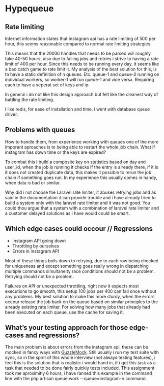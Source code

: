 # Hypequeue

## Rate limiting
Internet information states that instagram api has a rate limiting of 500 per hour, this seems reasonable compared to normal rate limiting strategies.

This means that the 20000 handles that needs to be parsed will roughly take 40-50 hours, also due to failing jobs and retries i strive to having a rate limit of 400 per hour. Since this needs to be running every day, it seems like a bad catch game to rate limit it. My analysis of the best solution for this, is to have a static definition of n queues. Etc. queue-1 and queue-2 running on individual workers, so worker-1 will run queue-1 and vice versa. Requiring each to have a seperat set of keys and ip.

In general i do not like this design approach but felt like the cleanest way of battling the rate limiting.

I like redis, for ease of installation and time, i went with database queue driver.

## Problems with queues
How to handle them, from experience working with queues one of the more imporant aproaches is to being able to restart the whole job chain. What if instagram has down time or the keys are expired? 

To combat this i build a composite key on statistics based on day and user_id, when the job is running it checks if the entry is already there, if it is it does not created duplicate data, this makes it possible to rerun the job chain if something goes run. In my experience this usually comes in handy, when data is bad or similar.

Why did i not choose the Laravel rate limiter, it abuses retrying jobs and as said in the documentation it can provide trouble and i have already tried to build a system only with the laravel rate limiter and it was not good. You could thou argue that a system with a combination of laravel rate limiter and a customer delayed solutions as i have would could be smart.
## Which edge cases could occour // Regressions

- Instagram API going down
- Throttling by ourselves
- Errors in Instagram API

Most of these things boils down to retrying, due to each row being checked for uniqueness and except something goes really wrong in dispatching multiple commands simultaneity race conditions should not be a problem. Retrying should not be a problem.

Failures on API or unexpected throttling, right now it expects most executions to go smooth, this setup 100 jobs per 400 can fail once without any problems. My best solution to make this more sturdy, when the errors occour release the job back on the queue based on similar principles to the already existing rate limiter. For solving how many jobs that already had been executed on each queue, use the cache for saving it.

## What’s your testing approach for those edge-cases and regressions?

The main problem is about errors from the instagram api, these can be mocked in fancy ways with [GuzzleMock](http://docs.guzzlephp.org/en/stable/testing.html). Still usually i run my test suite with sync, so in the spirit of this whole interview (not always testing features), i feel this is the solution that is realistic i would hand in, if i got this task as a task that needed to be done fairly quickly tests included. This assignment took me aproximitly 6 hours, i have ranned this example in the command line with the php artisan queue:work --queue=instagram-n command.
